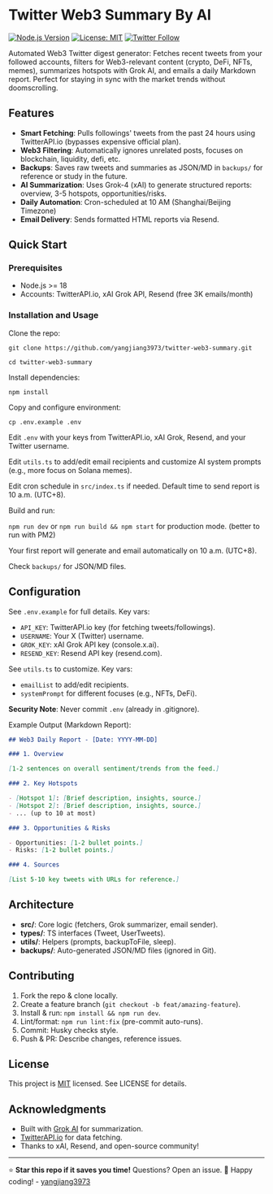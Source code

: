# Twitter Web3 Summary By AI

[![Node.js Version](https://img.shields.io/badge/node-%3E=18-green.svg)](https://nodejs.org/) [![License: MIT](https://img.shields.io/badge/License-MIT-yellow.svg)](https://opensource.org/licenses/MIT) [![Twitter Follow](https://img.shields.io/twitter/follow/farmer3973?label=Follow)](https://x.com/farmer3973)

Automated Web3 Twitter digest generator: Fetches recent tweets from your followed accounts, filters for Web3-relevant content (crypto, DeFi, NFTs, memes), summarizes hotspots with Grok AI, and emails a daily Markdown report. Perfect for staying in sync with the market trends without doomscrolling.

## Features

- **Smart Fetching**: Pulls followings' tweets from the past 24 hours using TwitterAPI.io (bypasses expensive official plan).
- **Web3 Filtering**: Automatically ignores unrelated posts, focuses on blockchain, liquidity, defi, etc.
- **Backups**: Saves raw tweets and summaries as JSON/MD in `backups/` for reference or study in the future.
- **AI Summarization**: Uses Grok-4 (xAI) to generate structured reports: overview, 3-5 hotspots, opportunities/risks.
- **Daily Automation**: Cron-scheduled at 10 AM (Shanghai/Beijing Timezone)
- **Email Delivery**: Sends formatted HTML reports via Resend.

## Quick Start

### Prerequisites

- Node.js >= 18
- Accounts: TwitterAPI.io, xAI Grok API, Resend (free 3K emails/month)

### Installation and Usage

Clone the repo:

`git clone https://github.com/yangjiang3973/twitter-web3-summary.git`

`cd twitter-web3-summary`

Install dependencies:

`npm install`

Copy and configure environment:

`cp .env.example .env`

Edit `.env` with your keys from TwitterAPI.io, xAI Grok, Resend, and your Twitter username.

Edit `utils.ts` to add/edit email recipients and customize AI system prompts (e.g., more focus on Solana memes).

Edit cron schedule in `src/index.ts` if needed. Default time to send report is 10 a.m. (UTC+8).

Build and run:

`npm run dev` or `npm run build && npm start` for production mode. (better to run with PM2)

Your first report will generate and email automatically on 10 a.m. (UTC+8).

Check `backups/` for JSON/MD files.

## Configuration

See `.env.example` for full details. Key vars:

- `API_KEY`: TwitterAPI.io key (for fetching tweets/followings).
- `USERNAME`: Your X (Twitter) username.
- `GROK_KEY`: xAI Grok API key (console.x.ai).
- `RESEND_KEY`: Resend API key (resend.com).

See `utils.ts` to customize. Key vars:

- `emailList` to add/edit recipients.
- `systemPrompt` for different focuses (e.g., NFTs, DeFi).

**Security Note**: Never commit `.env` (already in .gitignore).

Example Output (Markdown Report):

```markdown
## Web3 Daily Report - [Date: YYYY-MM-DD]

### 1. Overview

[1-2 sentences on overall sentiment/trends from the feed.]

### 2. Key Hotspots

- [Hotspot 1]: [Brief description, insights, source.]
- [Hotspot 2]: [Brief description, insights, source.]
- ... (up to 10 at most)

### 3. Opportunities & Risks

- Opportunities: [1-2 bullet points.]
- Risks: [1-2 bullet points.]

### 4. Sources

[List 5-10 key tweets with URLs for reference.]
```

## Architecture

- **src/**: Core logic (fetchers, Grok summarizer, email sender).
- **types/**: TS interfaces (Tweet, UserTweets).
- **utils/**: Helpers (prompts, backupToFile, sleep).
- **backups/**: Auto-generated JSON/MD files (ignored in Git).

## Contributing

1. Fork the repo & clone locally.
2. Create a feature branch (`git checkout -b feat/amazing-feature`).
3. Install & run: `npm install && npm run dev`.
4. Lint/format: `npm run lint:fix` (pre-commit auto-runs).
5. Commit: Husky checks style.
6. Push & PR: Describe changes, reference issues.

## License

This project is [MIT](LICENSE) licensed. See LICENSE for details.

## Acknowledgments

- Built with [Grok AI](https://x.ai) for summarization.
- [TwitterAPI.io](https://twitterapi.io) for data fetching.
- Thanks to xAI, Resend, and open-source community!

---

⭐ **Star this repo if it saves you time!** Questions? Open an issue. 🚀
Happy coding! - [yangjiang3973](https://github.com/yangjiang3973)
